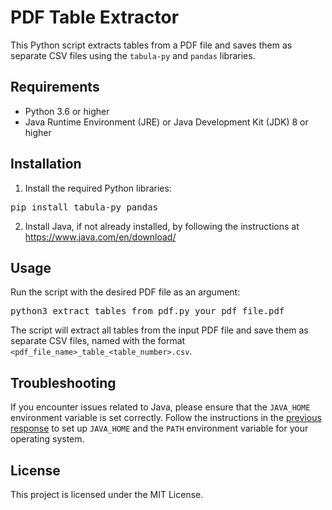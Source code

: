 # PDF Table Extractor

This Python script extracts tables from a PDF file and saves them as separate CSV files using the `tabula-py` and `pandas` libraries.

## Requirements

- Python 3.6 or higher
- Java Runtime Environment (JRE) or Java Development Kit (JDK) 8 or higher

## Installation

1. Install the required Python libraries:

<pre>
pip install tabula-py pandas
</pre>


2. Install Java, if not already installed, by following the instructions at https://www.java.com/en/download/

## Usage

Run the script with the desired PDF file as an argument:

<pre>
python3 extract_tables_from_pdf.py your_pdf_file.pdf
</pre>


The script will extract all tables from the input PDF file and save them as separate CSV files, named with the format `<pdf_file_name>_table_<table_number>.csv`.

## Troubleshooting

If you encounter issues related to Java, please ensure that the `JAVA_HOME` environment variable is set correctly. Follow the instructions in the [previous response](https://www.reddit.com/r/ChatGPT/comments/t5v5g5/-/h5np5w0) to set up `JAVA_HOME` and the `PATH` environment variable for your operating system.

## License

This project is licensed under the MIT License.

